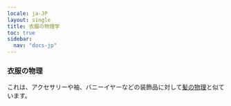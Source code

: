 ```yaml
---
locale: ja-JP
layout: single
title: 衣服の物理学
toc: true
sidebar:
  nav: "docs-jp"
---
```

### 衣服の物理
これは、アクセサリーや袖、バニーイヤーなどの装飾品に対して[髪の物理](xps_hair.md)と似ています。